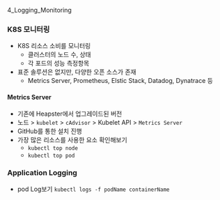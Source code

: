 4_Logging_Monitoring


### K8S 모니터링 
- K8S 리소스 소비를 모니터링
    - 클러스터의 노드 수, 상태
    - 각 포드의 성능 측정항목
- 표준 솔루션은 없지만, 다양한 오픈 소스가 존재
    - Metrics Server, Prometheus, Elstic Stack, Datadog, Dynatrace 등

#### Metrics Server
- 기존에 Heapster에서 업그레이드된 버전
- 노드 > `kubelet` > `cAdvisor` > Kubelet API > `Metrics Server`
- GitHub를 통한 설치 진행
- 가장 많은 리소스를 사용한 요소 확인해보기
    - `kubectl top node`
    - `kubectl top pod`

### Application Logging
- pod Log보기
    `kubectl logs -f podName containerName`